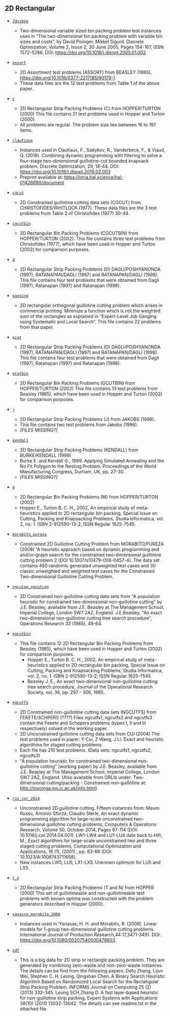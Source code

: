 ## 2D Rectangular 
- [`2dvsbpp`](2dvsbpp)
    - Two-dimensional variable sized bin packing problem test instances uses in “The two-dimensional bin packing problem with variable bin sizes and costs”, by David Pisinger, Mikkel Sigurd. Discrete Optimization, Volume 2, Issue 2, 30 June 2005, Pages 154-167, ISSN 1572-5286, DOI: https://doi.org/10.1016/j.disopt.2005.01.002

- [`assort`](assort)
    - 2D Assortment test problems (ASSORT) from BEASLEY (1985), https://doi.org/10.1016/0377-2217(85)90179-1
    - These data files are the 12 test problems from Table 1 of the above paper.

- [`c`](c)
    - 2D Rectangular Strip Packing Problems (C) from HOPPER/TURTON (2000) This file contains 21 test problems used in Hopper and Turton (2000). 
    - All problems are regular. The problem size lies between 16 to 197 items.

- [`clautiaux`](clautiaux)
    - Instances used in Clautiaux, F., Sadykov, R., Vanderbeck, F., & Viaud, Q. (2018). Combining dynamic programming with filtering to solve a four-stage two-dimensional guillotine-cut bounded knapsack problem. Discrete Optimization, 29, 18-44.
    DOI: https://doi.org/10.1016/j.disopt.2018.02.003
    - Preprint available at: https://inria.hal.science/hal-01426690/document

- [`cgcut`](cgcut)
    - 2D Constrained guillotine cutting data sets (CGCUT) from CHRISTOFIDES/WHITLOCK (1977). These data files are the 3 test problems from Table 2 of Christofides (1977) 30-44.

- [`cgcutbin`](cgcutbin)
    - 2D Rectangular Bin Packing Problems (CGCUTBIN) from HOPPER/TURTON (2002). This file contains three test problems from Christofides (1977), which have been used in Hopper and Turton (2002) for comparison purposes.

- [`d`](d)
    - 2D Rectangular Strip Packing Problems (D) DAGLI/POSHYANONDA (1997), RATANAPAN/DAGLI (1997) and RATANAPAN/DAGLI (1998). This file contains four test problems that were obtained from Dagli (1997), Ratanapan (1997) and Ratanapan (1998).

- [`ganging`](ganging)
    - 2D rectangular orthogonal guillotine cutting problem which arises in commercial printing. Minimize a function which is not the weighted sum of the rectangles as explained in “Expert-Level Job Ganging using Systematic and Local Search”. This file contains 22 problems from that paper.

- [`gcut`](gcut)
    - 2D Rectangular Strip Packing Problems (D) DAGLI/POSHYANONDA (1997), RATANAPAN/DAGLI (1997) and RATANAPAN/DAGLI (1998). This file contains four test problems that were obtained from Dagli (1997), Ratanapan (1997) and Ratanapan (1998).

- [`gcutbin`](gcutbin)
    - 2D Rectangular Bin Packing Problems (GCUTBIN) from HOPPER/TURTON (2002) This file contains 13 test problems from Beasley (1985), which have been used in Hopper and Turton (2002) for comparison purposes.

- [`j`](j)
    - 2D Rectangular Strip Packing Problems (J) from JAKOBS (1996). 
    - This file contains two test problems from Jakobs (1996).
    - *[FILES MISSING?]*

- [`kendall`](kendall)
    - 2D Rectangular Strip Packing Problems (KENDALL) from BURKE/KENDALL (1999)
    - Burke E. and Kendall G., 1999. Applying Simulated Annealing and the No Fit Polygon to the Nesting Problem. Proceedings of the World Manufacturing Congress, Durham, UK, pp. 27-30.
    - *[FILES MISSING?]*

- [`m`](m)
    - 2D Rectangular Bin Packing Problems (M) from HOPPER/TURTON (2002)
    - Hopper E., Turton B. C. H., 2002, An empirical study of meta-heuristics applied to 2D rectangular bin packing, Special Issue on Cutting, Packing and Knapsacking Problems, Studia Informatica, vol. 2, no. 1. ISBN 2-912590-13-2; ISSN Regular 1625-7545.

- [`morabito_pureza`](morabito_purezza)
    - Constrained 2D Guillotine Cutting Problem from MORABITO/PUREZA (2008) “A heuristic approach based on dynamic programming and and/or-graph search for the constrained two-dimensional guillotine cutting problem 2 (DOI 10.1007/s10479-008-0457-4). The data set contains 450 randomly generated unweighted test cases and 30 classic unweighted and weighted test cases for the Constrained Two-dimensional Guillotine Cutting Problem.

- [`ngcutap_ngcutcon`](ngcutap_ngcutcon)
    - 2D Constrained non-guillotine cutting data sets from "A population heuristic for constrained two-dimensional non-guillotine cutting" by J.E. Beasley, available from J.E. Beasley at The Management School, Imperial College, London SW7 2AZ, England. J.E.Beasley, "An exact two-dimensional non-guillotine cutting tree search procedure", Operations Research 33 (1985), 49-64.

- [`ngcutbin`](ngcutbin)
    - This file contains 12 2D Rectangular Bin Packing Problems from Beasley (1985), which have been used in Hopper and Turton (2002) for comparison purposes.
        - Hopper E., Turton B. C. H., 2002, An empirical study of meta-heuristics applied to 2D rectangular bin packing, Special Issue on Cutting, Packing and Knapsacking Problems, Studia Informatica, vol. 2, no. 1. ISBN 2-912590-13-2; ISSN Regular 1625-7545.
        - Beasley J. E., An exact two-dimensional non-guillotine cutting tree search procedure,  Journal of the Operational Research Society, vol. 36, pp. 297 - 306, 1985.

- [`ngcutfs`](ngcutfs)
    - 2D Constrained non-guillotine cutting data sets (NGCUTFS) from FEKETE/SCHPERS (????) Files ngcutfs1, ngcutfs2 and ngcutfs3 contain the Fekete and Schepers problems (types I, II and III respectively) solved in the working paper.
    - 2D Unconstrained guillotine cutting data sets from CUI (2004) The test problems used in paper: Y Cui, Z Wang, J Li. Exact and heuristic algorithms for staged cutting problems.
    - Each file has 210 test problems. (Data sets: ngcutfs1, ngcutfs2, ngcutfs3)
    - "A population heuristic for constrained two-dimensional non-guillotine cutting" (working paper) by J.E. Beasley, available from J.E. Beasley at The Management School, Imperial College, London SW7 2AZ, England. (Also available from ORLib under: Two-dimensional cutting/packing - Constrained non-guillotine at: http://mscmga.ms.ic.ac.uk/info.html) 

- [`rss_cor_2014`](rss_cor_2014)
    - Unconstrained 2D guillotine cutting. Fifteen instances from: Mauro Russo, Antonio Sforza, Claudio Sterle, An exact dynamic programming algorithm for large-scale unconstrained two-dimensional guillotine cutting problems, Computers & Operations Research, Volume 50, October 2014, Pages 97-114 (DOI: 10.1016/j.cor.2014.04.001). LW1-LW4 and LU1-LU4 date back to Hifi, M., Exact algorithms for large-scale unconstrained two and three staged cutting problems, Computational Optimization and Applications, 18 (1), (2001) , pp. 63-88 (DOI: 10.1023/A:1008743711658). 
    - New instances LW5, LU5, LX1-LX5. Unknown optimum for LU5 and LX5.

- [`t_n`](t_n)
    - 2D Rectangular Strip Packing Problems (T and N) from HOPPER (2000) This set of guillotineable and non-guillotineable test problems with known optima was constructed with the problem generators described in Hopper (2000).

- [`yanasse_morabito_2006`](yanasse_morabito_2006)
    - Instances used in ‘Yanasse, H. H. and Morabito, R. (2006). Linear models for 1-group two-dimensional guillotine cutting problems. International Journal of Production Research,44:17,3471-3491. DOI: https://doi.org/10.1080/00207540500478603

- [`zdf`](zdf)
    - This is a big data for 2D strip or rectangle packing problem. They are generated by combining zero-waste and non-zero-waste instances. The details can be find from the following papers: Defu Zhang, Lijun Wei, Stephen C. H. Leung, Qingshan Chen. A Binary Search Heuristic Algorithm Based on Randomized Local Search for the Rectangular Strip Packing Problem. INFORMS Journal on Computing 25 (2) (2013) 332-345. Leung SCH,Zhang D. A fast layer-based heuristic for non-guillotine strip packing. Expert Systems with Applications 38(10) (2011) 13032-13042. The details can see readme.txt in the attached file.
